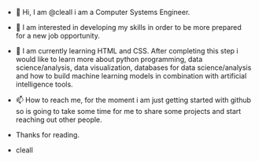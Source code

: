 - 👋 Hi, I am @cleall i am a Computer Systems Engineer.
- 👀 I am interested in developing my skills in order to be more prepared for a new job opportunity.
- 🌱 I am currently learning HTML and CSS. After completing this step i would like to learn more about python programming, data science/analysis, data visualization, databases for data science/analysis and how to build machine learning models in combination with artificial intelligence tools.
- 📫 How to reach me, for the moment i am just getting started with github so is going to take some time for me to share some projects and start reaching out other people.

- Thanks for reading.

- cleall

<!---
cleall/cleall is a ✨ special ✨ repository because its `README.md` (this file) appears on your GitHub profile.
You can click the Preview link to take a look at your changes.
--->
